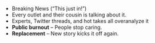 - Breaking News (“This just in!”)
- Every outlet and their cousin is talking about it.
- Experts, Twitter threads, and hot takes all overanalyze it 
- **Public burnout** – People stop caring.
- **Replacement** – New story kicks it off again.